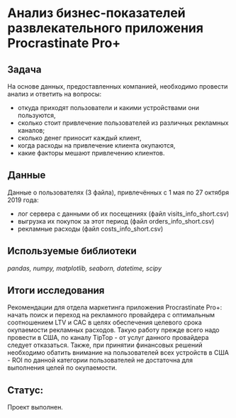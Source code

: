 # Анализ бизнес-показателей развлекательного приложения Procrastinate Pro+

## Задача

На основе данных, предоставленных компанией, необходимо провести анализ и ответить на вопросы:
- откуда приходят пользователи и какими устройствами они пользуются,
- сколько стоит привлечение пользователей из различных рекламных каналов;
- сколько денег приносит каждый клиент,
- когда расходы на привлечение клиента окупаются,
- какие факторы мешают привлечению клиентов.

## Данные

Данные о пользователях (3 файла), привлечённых с 1 мая по 27 октября 2019 года:

- лог сервера с данными об их посещениях (файл visits_info_short.csv)
- выгрузка их покупок за этот период (файл orders_info_short.csv)
- рекламные расходы (файл costs_info_short.csv)

## Используемые библиотеки

*pandas, numpy, matplotlib, seaborn, datetime, scipy*

## Итоги исследования

Рекомендации для отдела маркетинга приложения Procrastinate Pro+: начать поиск и переход на рекламного провайдера с оптимальным соотношением LTV и САС в целях обеспечения целевого срока окупаемости рекламных расходов. Такую работу прежде всего надо провести в США, по каналу TipTop - от услуг данного провайдера следует отказаться. Также, при принятии финансовых решений необходимо обатить внимание на пользователей всех устройств в США - ROI по данной категории пользователей не достаточна для выполнения целей по окупаемости.

## Статус:

Проект выполнен.
